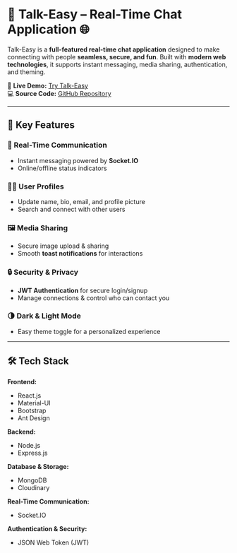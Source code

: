 # 🚀 Talk-Easy – Real-Time Chat Application 🌐  

Talk-Easy is a **full-featured real-time chat application** designed to make connecting with people **seamless, secure, and fun**. Built with **modern web technologies**, it supports instant messaging, media sharing, authentication, and theming.  

🔗 **Live Demo:** [Try Talk-Easy](https://talk-easy-zjl5.vercel.app/login)  
💻 **Source Code:** [GitHub Repository](https://github.com/sathwikpedapati/Talk-Easy)  

---

## 🌟 Key Features  

### 💬 Real-Time Communication  
- Instant messaging powered by **Socket.IO**  
- Online/offline status indicators  

### 🙍‍♂️ User Profiles  
- Update name, bio, email, and profile picture  
- Search and connect with other users  

### 🖼 Media Sharing  
- Secure image upload & sharing  
- Smooth **toast notifications** for interactions  

### 🔒 Security & Privacy  
- **JWT Authentication** for secure login/signup  
- Manage connections & control who can contact you  

### 🌗 Dark & Light Mode  
- Easy theme toggle for a personalized experience  

---

## 🛠️ Tech Stack  

**Frontend:**  
- React.js  
- Material-UI  
- Bootstrap  
- Ant Design  

**Backend:**  
- Node.js  
- Express.js  

**Database & Storage:**  
- MongoDB  
- Cloudinary  

**Real-Time Communication:**  
- Socket.IO  

**Authentication & Security:**  
- JSON Web Token (JWT)  
